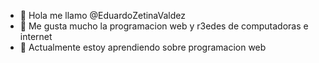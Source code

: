 - 👋 Hola me llamo @EduardoZetinaValdez
- 👀 Me gusta mucho la programacion web y r3edes de computadoras e internet
- 🌱 Actualmente estoy aprendiendo sobre programacion web

<!---
Soy una persona con muchas ganas de aprender y un dia ME CONVERTIERE EN EL MEJOR PROGRAMADORE DEL MUNDO
--->
